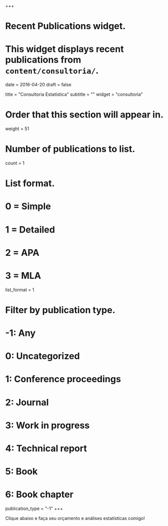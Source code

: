 +++
# Recent Publications widget.
# This widget displays recent publications from `content/consultoria/`.

date = 2016-04-20
draft = false

title = "Consultoria Estatística"
subtitle = ""
widget = "consultoria"

# Order that this section will appear in.
weight = 51

# Number of publications to list.
count = 1

# List format.
#   0 = Simple
#   1 = Detailed
#   2 = APA
#   3 = MLA
list_format = 1

# Filter by publication type.
# -1: Any
#  0: Uncategorized
#  1: Conference proceedings
#  2: Journal
#  3: Work in progress
#  4: Technical report
#  5: Book
#  6: Book chapter
publication_type = "-1"
+++

Clique abaixo e faça seu orçamento e análises estatísticas comigo!
